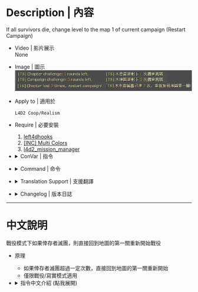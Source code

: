 # Description | 內容
If all survivors die, change level to the map 1 of current campaign (Restart Campaign)

* Video | 影片展示
<br/>None

* Image | 圖示
	<br/>![l4d2_change_m1_1](image/l4d2_change_m1_1.jpg)

* Apply to | 適用於
    ```
    L4D2 Coop/Realism 
    ```

* Require | 必要安裝
	1. [left4dhooks](https://forums.alliedmods.net/showthread.php?t=321696)
	2. [[INC] Multi Colors](https://github.com/fbef0102/L4D1_2-Plugins/releases/tag/Multi-Colors)
	3. [l4d2_mission_manager](https://github.com/fbef0102/L4D1_2-Plugins/tree/master/l4d2_mission_manager)

* <details><summary>ConVar | 指令</summary>

	* cfg/sourcemod/l4d2_change_m1.cfg
        ```php
        // 0=Plugin off, 1=Plugin on.
        l4d2_change_m1_enable "1"

        // If survivors wipe out at least X time in no-final chapter, force of restart campaign (0=Off) (Coop/Realism)
        l4d2_change_m1_try_chapter "2"

        // If survivors wipe out at least X time in the final chapter, force of restart campaign (0=Off) (Coop/Realism)
        l4d2_change_m1_try_final_chapter "3"

        // If survivors wipe out at least X time in the whole campaign, force of restart campaign (0=Off) (Coop/Realism)
        l4d2_change_m1_try_campaign "6"
        ```
</details>

* <details><summary>Command | 命令</summary>

	None
</details>

* <details><summary>Translation Support | 支援翻譯</summary>

	```
	English
	繁體中文
	简体中文
	```
</details>

* <details><summary>Changelog | 版本日誌</summary>

    * v1.2 (2024-4-13)
        * Update cvars
        * Update translation

    * v1.1 (2024-2-20)
        * Require left4dhooks
        * Remake code, optimize and improve performance
        * Update cvars

	* v1.0 (2020-x-x)
	    * Initial Release
</details>

- - - -
# 中文說明
戰役模式下如果倖存者滅團，則直接回到地圖的第一關重新開始戰役

* 原理
	* 如果倖存者滅團超過一定次數，直接回到地圖的第一關重新開始
    * 僅限戰役/寫實模式適用

* <details><summary>指令中文介紹 (點我展開)</summary>

	* cfg/sourcemod/l4d2_change_m1.cfg
        ```php
        // 0=關閉插件, 1=啟動插件
        l4d2_change_m1_enable "1"

        // 非最後一關的關卡滅團超過2次之後，自動重新開始本戰役 (僅限戰役/寫實模式) (0=關閉這項功能)
        l4d2_change_m1_try_chapter "2"

        // 最後一關的關卡滅團超過3次之後，自動重新開始本戰役 (僅限戰役/寫實模式) (0=關閉這項功能)
        l4d2_change_m1_try_final_chapter "3"

        // 從第一關開始滅團超過6次之後，自動重新開始本戰役 (僅限戰役/寫實模式) (0=關閉這項功能)
        l4d2_change_m1_try_campaign "6"
        ```
</details>